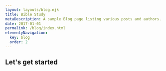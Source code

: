 ```yaml
---
layout: layouts/blog.njk
title: Bible Study
metaDescription: A sample Blog page listing various posts and authors.
date: 2017-01-01
permalink: /blog/index.html
eleventyNavigation:
  key: blog
  order: 2
---
```

## Let's get started